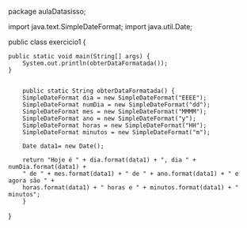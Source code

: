 package aulaDatasisso;

import java.text.SimpleDateFormat;
import java.util.Date;

public class exercicio1 {

	public static void main(String[] args) {
		System.out.println(obterDataFormatada());
	}
		
		
		public static String obterDataFormatada() {
		SimpleDateFormat dia = new SimpleDateFormat("EEEE");
		SimpleDateFormat numDia = new SimpleDateFormat("dd");
		SimpleDateFormat mes = new SimpleDateFormat("MMMM");
		SimpleDateFormat ano = new SimpleDateFormat("y");
		SimpleDateFormat horas = new SimpleDateFormat("HH");
		SimpleDateFormat minutos = new SimpleDateFormat("m");
			
		Date data1= new Date();

		return "Hoje é " + dia.format(data1) + ", dia " + numDia.format(data1) + 
		" de " + mes.format(data1) + " de " + ano.format(data1) + " e agora são " + 
		horas.format(data1) + " horas e " + minutos.format(data1) + " minutos";
		}	
	
	
}
